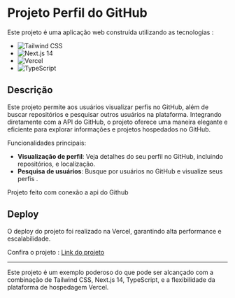 # Projeto Perfil do GitHub

Este projeto é uma aplicação web construída utilizando as tecnologias :

- ![Tailwind CSS](https://img.shields.io/badge/-Tailwind_CSS-38B2AC?style=for-the-badge&logo=tailwind-css&logoColor=white)
- ![Next.js 14](https://img.shields.io/badge/-Next.js_14-000000?style=for-the-badge&logo=next.js&logoColor=white)
- ![Vercel](https://img.shields.io/badge/-Vercel-black?style=for-the-badge&logo=vercel&logoColor=white)
- ![TypeScript](https://img.shields.io/badge/-TypeScript-3178C6?style=for-the-badge&logo=typescript&logoColor=white)

## Descrição

Este projeto permite aos usuários visualizar perfis no GitHub, além de buscar repositórios e pesquisar outros usuários na plataforma. Integrando diretamente com a API do GitHub, o projeto oferece uma maneira elegante e eficiente para explorar informações e projetos hospedados no GitHub.

Funcionalidades principais:

- **Visualização de perfil**: Veja detalhes do seu perfil no GitHub, incluindo repositórios, e localização.
- **Pesquisa de usuários**: Busque por usuários no GitHub e visualize seus perfis .


Projeto feito com conexão a api do Github

## Deploy

O deploy do projeto foi realizado na Vercel, garantindo alta performance e escalabilidade.

Confira o projeto : [Link do projeto ](https://github-profile-woad.vercel.app)

---

Este projeto é um exemplo poderoso do que pode ser alcançado com a combinação de Tailwind CSS, Next.js 14, TypeScript, e a flexibilidade da plataforma de hospedagem Vercel.
